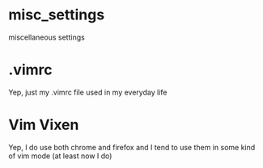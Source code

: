 # misc_settings
miscellaneous settings

# .vimrc
Yep, just my .vimrc file used in my everyday life

# Vim Vixen
Yep, I do use both chrome and firefox and I tend to use them in some kind of vim mode (at least now I do)



